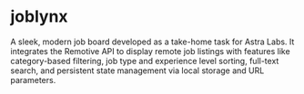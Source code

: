 # joblynx
A sleek, modern job board developed as a take-home task for Astra Labs. It integrates the Remotive API to display remote job listings with features like category-based filtering, job type and experience level sorting, full-text search, and persistent state management via local storage and URL parameters.

